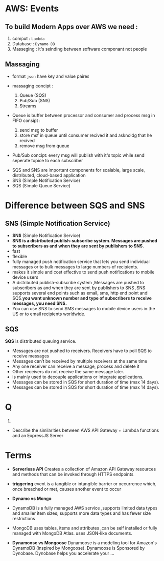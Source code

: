 # AWS: Events
## To build Modern Apps over AWS we need :
1. comput : ``Lambda``
2. Database : ``Dynamo DB``
3. Masseging : it's seinding between software componant not people 

## Massaging 
- format ``json`` have key and value paires
- massaging concipt : 
    1. Queue (SQS)
    2. Pub/Sub (SNS)
    3. Streams

- Queue  is buffer between processor and consumer and process msg in FIFO consipt :
    1. send msg to buffer 
    2. store msf in queue until consumer recived it and asknoldg that he recived 
    3. remove msg from queue 

- Pub/Sub concipt: every msg will publish with it's topic while send seperate topice to each subscriber 


* SQS and SNS are important components for scalable, large scale, distributed, cloud-based application
* SNS (Simple Notification Service)
* SQS (Simple Queue Service)

# Difference between SQS and SNS

## SNS (Simple Notification Service)

* **SNS** (Simple Notification Service)
* **SNS is a distributed publish-subscribe system. Messages are pushed to subscribers as and when they are sent by publishers to SNS.**
*  fast
* flexible
* fully managed push notification service that lets you send individual messages or to bulk messages to large numbers of recipients.
*  makes it simple and cost effective to send push notifications to mobile device users
* A distributed publish-subscribe system ,Messages are pushed to subscribers as and when they are sent by publishers to SNS ,SNS supports several end points such as email, sms, http end point and SQS.**you want unknown number and type of subscribers to receive messages, you need SNS.**
 * You can use SNS to send SMS messages to mobile device users in the US or to email recipients worldwide.



## SQS
**SQS** is distributed queuing service.
* Messages are not pushed to receivers. Receivers have to poll SQS to receive messages
* Messages can’t be received by multiple receivers at the same time
*  Any one receiver can receive a message, process and delete it
* Other receivers do not receive the same message later.
* is mainly used to decouple applications or integrate applications.
* Messages can be stored in SQS for short duration of time (max 14 days).
* Messages can be stored in SQS for short duration of time (max 14 days).


# Q 
1. 
- Describe the similarities between AWS API Gateway + Lambda functions and an ExpressJS Server

# Terms
- **Serverless API** Creates a collection of Amazon API Gateway resources and methods that can be invoked through HTTPS endpoints.
- **triggering** event is a tangible or intangible barrier or occurrence which, once breached or met, causes another event to occur

- **Dynamo vs Mongo**
* DynamoDB is a fully managed AWS service ,supports limited data types and smaller item sizes; supports more data types and has fewer size restrictions‏

* MongoDB uses tables, items and attributes ,can be self installed or fully managed with MongoDB Atlas.  uses JSON-like documents.

* **Dynamoose vs Mongoose**  Dynamoose is a modeling tool for Amazon's DynamoDB (inspired by Mongoose). Dynamoose is Sponsored by Dynobase. Dynobase helps you accelerate your ...


